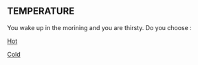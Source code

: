 ## TEMPERATURE 
You wake up in the morining and you are thirsty. Do you choose :

[Hot](hot.md)

[Cold](cold.md)
